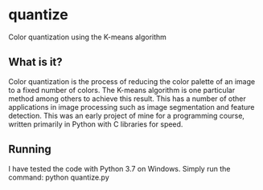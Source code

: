 # quantize
 Color quantization using the K-means algorithm

## What is it?
Color quantization is the process of reducing the color palette of an image to a fixed number of colors. The K-means algorithm is one particular method among others to achieve this result. This has a number of other applications in image processing such as image segmentation and feature detection. This was an early project of mine for a programming course, written primarily in Python with C libraries for speed.

## Running
I have tested the code with Python 3.7 on Windows. Simply run the command: python quantize.py
